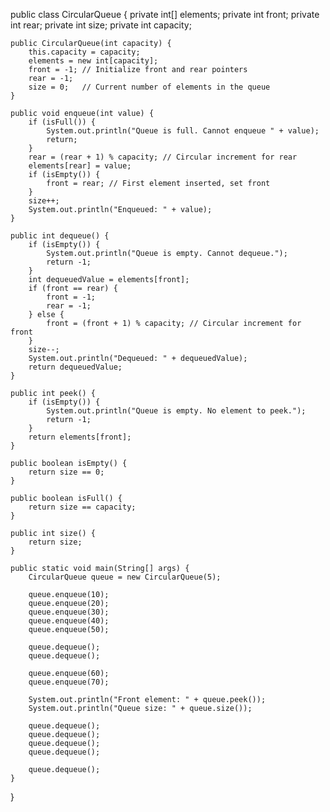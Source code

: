 public class CircularQueue {
    private int[] elements;
    private int front;
    private int rear;
    private int size;
    private int capacity;

    public CircularQueue(int capacity) {
        this.capacity = capacity;
        elements = new int[capacity];
        front = -1; // Initialize front and rear pointers
        rear = -1;
        size = 0;   // Current number of elements in the queue
    }

    public void enqueue(int value) {
        if (isFull()) {
            System.out.println("Queue is full. Cannot enqueue " + value);
            return;
        }
        rear = (rear + 1) % capacity; // Circular increment for rear
        elements[rear] = value;
        if (isEmpty()) {
            front = rear; // First element inserted, set front
        }
        size++;
        System.out.println("Enqueued: " + value);
    }

    public int dequeue() {
        if (isEmpty()) {
            System.out.println("Queue is empty. Cannot dequeue.");
            return -1;
        }
        int dequeuedValue = elements[front];
        if (front == rear) {
            front = -1;
            rear = -1;
        } else {
            front = (front + 1) % capacity; // Circular increment for front
        }
        size--;
        System.out.println("Dequeued: " + dequeuedValue);
        return dequeuedValue;
    }

    public int peek() {
        if (isEmpty()) {
            System.out.println("Queue is empty. No element to peek.");
            return -1;
        }
        return elements[front];
    }

    public boolean isEmpty() {
        return size == 0;
    }

    public boolean isFull() {
        return size == capacity;
    }

    public int size() {
        return size;
    }

    public static void main(String[] args) {
        CircularQueue queue = new CircularQueue(5);

        queue.enqueue(10);
        queue.enqueue(20);
        queue.enqueue(30);
        queue.enqueue(40);
        queue.enqueue(50);

        queue.dequeue();
        queue.dequeue();

        queue.enqueue(60);
        queue.enqueue(70);

        System.out.println("Front element: " + queue.peek());
        System.out.println("Queue size: " + queue.size());

        queue.dequeue();
        queue.dequeue();
        queue.dequeue();
        queue.dequeue();

        queue.dequeue();
    }
}
